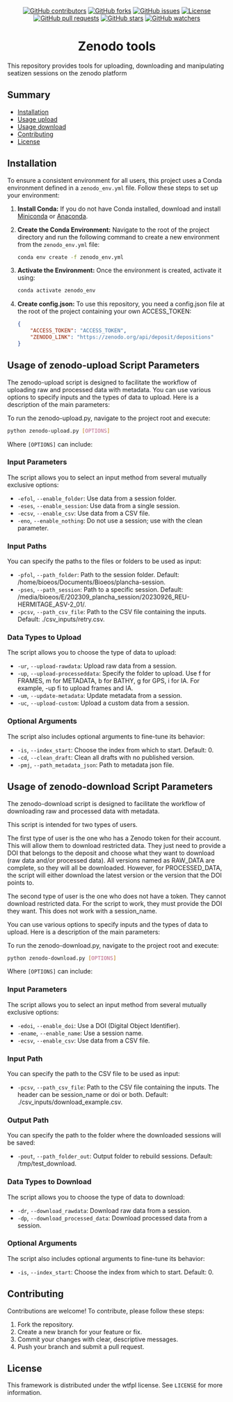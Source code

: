 <p align="center">
  <a href="https://github.com/SeatizenDOI/zenodo-tools/graphs/contributors"><img src="https://img.shields.io/github/contributors/SeatizenDOI/zenodo-tools" alt="GitHub contributors"></a>
  <a href="https://github.com/SeatizenDOI/zenodo-tools/network/members"><img src="https://img.shields.io/github/forks/SeatizenDOI/zenodo-tools" alt="GitHub forks"></a>
  <a href="https://github.com/SeatizenDOI/zenodo-tools/issues"><img src="https://img.shields.io/github/issues/SeatizenDOI/zenodo-tools" alt="GitHub issues"></a>
  <a href="https://github.com/SeatizenDOI/zenodo-tools/blob/master/LICENSE"><img src="https://img.shields.io/github/license/SeatizenDOI/zenodo-tools" alt="License"></a>
  <a href="https://github.com/SeatizenDOI/zenodo-tools/pulls"><img src="https://img.shields.io/github/issues-pr/SeatizenDOI/zenodo-tools" alt="GitHub pull requests"></a>
  <a href="https://github.com/SeatizenDOI/zenodo-tools/stargazers"><img src="https://img.shields.io/github/stars/SeatizenDOI/zenodo-tools" alt="GitHub stars"></a>
  <a href="https://github.com/SeatizenDOI/zenodo-tools/watchers"><img src="https://img.shields.io/github/watchers/SeatizenDOI/zenodo-tools" alt="GitHub watchers"></a>
</p>


<div align="center">

# Zenodo tools

</div>

This repository provides tools for uploading, downloading and manipulating seatizen sessions on the zenodo platform


## Summary

* [Installation](#installation)
* [Usage upload](#usage-of-zenodo-upload-script-parameters)
* [Usage download](#usage-of-zenodo-download-script-parameters)
* [Contributing](#contributing)
* [License](#license)


## Installation

To ensure a consistent environment for all users, this project uses a Conda environment defined in a `zenodo_env.yml` file. Follow these steps to set up your environment:

1. **Install Conda:** If you do not have Conda installed, download and install [Miniconda](https://docs.conda.io/en/latest/miniconda.html) or [Anaconda](https://www.anaconda.com/products/distribution).

2. **Create the Conda Environment:** Navigate to the root of the project directory and run the following command to create a new environment from the `zenodo_env.yml` file:
   ```bash
   conda env create -f zenodo_env.yml
   ```

3. **Activate the Environment:** Once the environment is created, activate it using:
   ```bash
   conda activate zenodo_env
   ```
4. **Create config.json:** To use this repository, you need a config.json file at the root of the project containing your own ACCESS_TOKEN:
    ```json
    {
        "ACCESS_TOKEN": "ACCESS_TOKEN",
        "ZENODO_LINK": "https://zenodo.org/api/deposit/depositions"
    }
    ```

## Usage of zenodo-upload Script Parameters

The zenodo-upload script is designed to facilitate the workflow of uploading raw and processed data with metadata. You can use various options to specify inputs and the types of data to upload. Here is a description of the main parameters:

To run the zenodo-upload.py, navigate to the project root and execute:

```bash
python zenodo-upload.py [OPTIONS]
```

Where `[OPTIONS]` can include:

### Input Parameters

The script allows you to select an input method from several mutually exclusive options:

* `-efol`, `--enable_folder`: Use data from a session folder.
* `-eses`, `--enable_session`: Use data from a single session.
* `-ecsv`, `--enable_csv`: Use data from a CSV file.
* `-eno`, `--enable_nothing`: Do not use a session; use with the clean parameter.

### Input Paths

You can specify the paths to the files or folders to be used as input:

* `-pfol`, `--path_folder`: Path to the session folder. Default: /home/bioeos/Documents/Bioeos/plancha-session.
* `-pses`, `--path_session`: Path to a specific session. Default: /media/bioeos/E/202309_plancha_session/20230926_REU-HERMITAGE_ASV-2_01/.
* `-pcsv`, `--path_csv_file`: Path to the CSV file containing the inputs. Default: ./csv_inputs/retry.csv.

### Data Types to Upload

The script allows you to choose the type of data to upload:

* `-ur`, `--upload-rawdata`: Upload raw data from a session.
* `-up`, `--upload-processeddata`: Specify the folder to upload. Use f for FRAMES, m for METADATA, b for BATHY, g for GPS, i for IA. For example, -up fi to upload frames and IA.
* `-um`, `--update-metadata`: Update metadata from a session.
* `-uc`, `--upload-custom`: Upload a custom data from a session.


### Optional Arguments

The script also includes optional arguments to fine-tune its behavior:

* `-is`, `--index_start`: Choose the index from which to start. Default: 0.
* `-cd`, `--clean_draft`: Clean all drafts with no published version.
* `-pmj`, `--path_metadata_json`: Path to metadata json file.


## Usage of zenodo-download Script Parameters

The zenodo-download script is designed to facilitate the workflow of downloading raw and processed data with metadata. 

This script is intended for two types of users.

The first type of user is the one who has a Zenodo token for their account. This will allow them to download restricted data. They just need to provide a DOI that belongs to the deposit and choose what they want to download (raw data and/or processed data). All versions named as RAW_DATA are complete, so they will all be downloaded. However, for PROCESSED_DATA, the script will either download the latest version or the version that the DOI points to.

The second type of user is the one who does not have a token. They cannot download restricted data. For the script to work, they must provide the DOI they want. This does not work with a session_name.


You can use various options to specify inputs and the types of data to upload. Here is a description of the main parameters:

To run the zenodo-download.py, navigate to the project root and execute:

```bash
python zenodo-download.py [OPTIONS]
```

Where `[OPTIONS]` can include:
### Input Parameters

The script allows you to select an input method from several mutually exclusive options:

* `-edoi`, `--enable_doi`: Use a DOI (Digital Object Identifier).
* `-ename`, `--enable_name`: Use a session name.
* `-ecsv`, `--enable_csv`: Use data from a CSV file.

### Input Path

You can specify the path to the CSV file to be used as input:

* `-pcsv`, `--path_csv_file`: Path to the CSV file containing the inputs. The header can be session_name or doi or both. Default: ./csv_inputs/download_example.csv.

### Output Path

You can specify the path to the folder where the downloaded sessions will be saved:

* `-pout`, `--path_folder_out`: Output folder to rebuild sessions. Default: /tmp/test_download.

### Data Types to Download

The script allows you to choose the type of data to download:

* `-dr`, `--download_rawdata`: Download raw data from a session.
* `-dp`, `--download_processed_data`: Download processed data from a session.

### Optional Arguments

The script also includes optional arguments to fine-tune its behavior:

* `-is`, `--index_start`: Choose the index from which to start. Default: 0.

## Contributing

Contributions are welcome! To contribute, please follow these steps:

1. Fork the repository.
2. Create a new branch for your feature or fix.
3. Commit your changes with clear, descriptive messages.
4. Push your branch and submit a pull request.

## License

This framework is distributed under the wtfpl license. See `LICENSE` for more information.